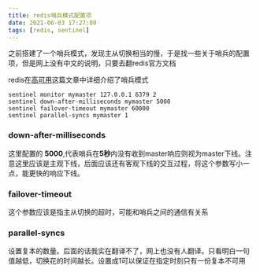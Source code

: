 ```yaml
---
title: redis哨兵模式配置项
date: 2021-06-03 17:27:09
tags: [redis, sentinel]
---
```


之前搭建了一个哨兵模式，发现主从切换相当的慢，于是找一些关于哨兵的配置项，但是网上没有中文的说明，只要去翻redis官方文档

<!-- more -->

redis在[高可用](https://redis.io/topics/sentinel)这篇文章中详细介绍了哨兵模式

```
sentinel monitor mymaster 127.0.0.1 6379 2
sentinel down-after-milliseconds mymaster 5000
sentinel failover-timeout mymaster 60000
sentinel parallel-syncs mymaster 1
```

### down-after-milliseconds

这里配置的 **5000**,代表哨兵在**5秒**内没有收到master响应则视为master下线。注意这里应该是主观下线，后面应该还有客观下线的交互过程，将这个参数写小一点，能更快的响应下线。

### failover-timeout

这个参数应该是指主从切换的超时，可能和哨兵之间的通信有关系

### parallel-syncs

设置复本的数量。后面的话我实在翻译不了，网上也没有人翻译。只看明白一句 值越低，切换花的时间越长。设置成1可以保证在指定时刻只有一份复本不可用




